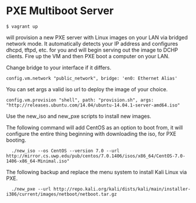 PXE Multiboot Server
====================

```
$ vagrant up
```

will provision a new PXE server with Linux images on your LAN via bridged network mode.
It automatically detects your IP address and configures dhcpd, tftpd, etc. for you and will begin serving out the image to DCHP clients.
Fire up the VM and then PXE boot a computer on your LAN.

Change bridge to your interface if it differs.
```
config.vm.network "public_network", bridge: 'en0: Ethernet Alias'
```

You can set args a valid iso url to deploy the image of your choice.
```
config.vm.provision "shell", path: "provision.sh", args: "http://releases.ubuntu.com/14.04/ubuntu-14.04.1-server-amd64.iso"
```

Use the new_iso and new_pxe scripts to install new images.

The following command will add CentOS as an option to boot from, it will configure the entire thing beginning with downloading the iso, for PXE booting.
```
  ./new_iso --os CentOS --version 7.0 --url http://mirror.cs.uwp.edu/pub/centos/7.0.1406/isos/x86_64/CentOS-7.0-1406-x86_64-Minimal.iso"
```

The following backup and replace the menu system to install Kali Linux via PXE.
```
  ./new_pxe --url http://repo.kali.org/kali/dists/kali/main/installer-i386/current/images/netboot/netboot.tar.gz
```
